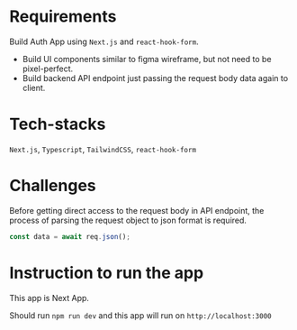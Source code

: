 # Requirements

Build Auth App using `Next.js` and `react-hook-form`.

- Build UI components similar to figma wireframe, but not need to be pixel-perfect.
- Build backend API endpoint just passing the request body data again to client.

# Tech-stacks

`Next.js`, `Typescript`, `TailwindCSS`, `react-hook-form`

# Challenges

Before getting direct access to the request body in API endpoint, the process of parsing the request object to json format is required.

```javascript
const data = await req.json();
```

# Instruction to run the app

This app is Next App.

Should run `npm run dev` and this app will run on `http://localhost:3000`
